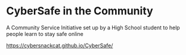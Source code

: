 
# CyberSafe in the Community

A Community Service Initiative set up by a High School student to help people learn to stay safe online

https://cybersnackcat.github.io/CyberSafe/
